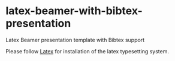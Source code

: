 # latex-beamer-with-bibtex-presentation
Latex Beamer presentation template with Bibtex support

Please follow [Latex](https://www.latex-project.org/help/documentation/) for installation of the latex typesetting system.

